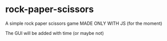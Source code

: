 # rock-paper-scissors

A simple rock paper scissors game MADE ONLY WITH JS (for the moment)

The GUI will be added with time (or maybe not)
